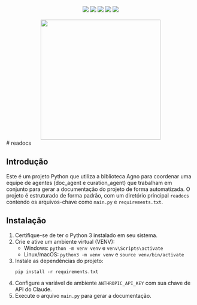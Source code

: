 <div align="center">

<img src="https://img.shields.io/github/repo-size/julsales/Readocs?style=for-the-badge">
<img src="https://img.shields.io/github/languages/count/julsales/Readocs?style=for-the-badge">
<img src="https://img.shields.io/github/forks/julsales/Readocs?style=for-the-badge">
<img src="https://img.shields.io/github/issues/julsales/Readocs?style=for-the-badge">
<img src="https://img.shields.io/github/issues-pr/julsales/Readocs?style=for-the-badge">
<br><br>
<img src="https://via.placeholder.com/480x320.png?text=Imagem+do+Projeto" height="320">
</div>
# readocs

## Introdução
Este é um projeto Python que utiliza a biblioteca Agno para coordenar uma equipe de agentes (doc_agent e curation_agent) que trabalham em conjunto para gerar a documentação do projeto de forma automatizada. O projeto é estruturado de forma padrão, com um diretório principal `readocs` contendo os arquivos-chave como `main.py` e `requirements.txt`.

## Instalação
1. Certifique-se de ter o Python 3 instalado em seu sistema.
2. Crie e ative um ambiente virtual (VENV):
   - Windows: `python -m venv venv` e `venv\Scripts\activate`
   - Linux/macOS: `python3 -m venv venv` e `source venv/bin/activate`
3. Instale as dependências do projeto:
   ```
   pip install -r requirements.txt
   ```
4. Configure a variável de ambiente `ANTHROPIC_API_KEY` com sua chave de API do Claude.
5. Execute o arquivo `main.py` para gerar a documentação.
